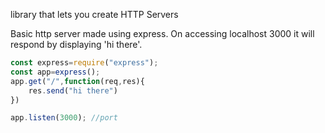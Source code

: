 library that lets you create HTTP Servers

Basic http server made using express. On accessing localhost 3000 it will respond by displaying 'hi there'.

```js
const express=require("express");
const app=express();
app.get("/",function(req,res){
    res.send("hi there")
})

app.listen(3000); //port
```